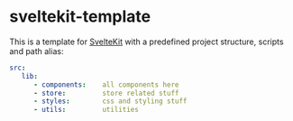 # sveltekit-template

This is a template for [SvelteKit](https://kit.svelte.dev)
with a predefined project structure, scripts and path alias:

```yaml
src:
   lib:
      - components:    all components here
      - store:         store related stuff
      - styles:        css and styling stuff
      - utils:         utilities
```

